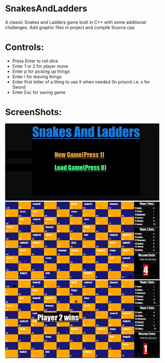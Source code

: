 # SnakesAndLadders

A classic Snakes and Ladders game built in C++ with some additional challenges. Add graphic files in project and compile Source.cpp

# Controls:

- Press Enter to roll dice
- Enter 1 or 2 for player move
- Enter p for picking up things
- Enter l for leaving things
- Enter first letter of a thing to use it when needed (In prison) i.e. s for Sword
- Enter Esc for saving game

# ScreenShots:

![](Screens/1.JPG)
![](Screens/2.JPG)
![](Screens/3.JPG)
